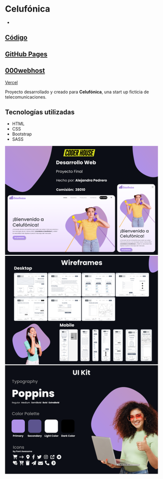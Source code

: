 # Celufónica 
-
[Código](https://github.com/AlePedrero/celufonicamx "Código")
-
[GitHub Pages](https://alepedrero.github.io/celufonicamx/ "GitHub Pages")
-
[000webhost](https://celufonica.000webhostapp.com/ "000Webhost")
-
[Vercel](https://celufonicamx.vercel.app/ "Vercel")


Proyecto desarrollado y creado para **Celufónica**, una start up ficticia de telecomunicaciones.

## Tecnologías utilizadas
+ HTML
+ CSS
+ Bootstrap
+ SASS

![](./assets/img/readme1.png)
![](./assets/img/readme2.png)
![](./assets/img/readme3.png)
